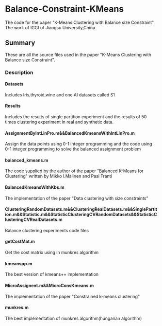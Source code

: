 # Balance-Constraint-KMeans
The code for the paper "K-Means Clustering with Balance size Constraint".
The work of IGGI of Jiangsu University,China
## Summary
These are all the source files used in the paper "K-Means Clustering with Balance size Constraint". 
### Description
#### Datasets
Includes Iris,thyroid,wine and one AI datasets called S1
#### Results
Includes the results of single partition experiment and the results of 50 times clustering experiment in real and synthetic data.
#### AssignmentByIntLinPro.m&&BalancedKmeansWithIntLinPro.m
Assign the data points using 0-1 integer programming and the code using 0-1 integer programming to solve the balanced assignment problem
#### balanced_kmeans.m
The code supplied by the author of the paper "Balanced K-Means for Clustering" written by Mikko I.Malinen and Pasi Franti
#### BalancedKmeansWithKbs.m
The implementation of the paper "Data clustering with size constraints"
#### ClusteringRandomDatasets.m&&ClusteringRealDatasets.m&&SinglePartition.m&&Statistic.m&&StatisticClusteringCVRandomDatasets&&StatisticClusteringCVRealDatasets.m
Balance clustering experiments code files
#### getCostMat.m
Get the cost matrix using in munkres algorithm
#### kmeanspp.m
The best version of kmeans++ implementation
#### MicroAssignent.m&&MicroConsKmeans.m
The implementation of the paper "Constrained k-means clustering"
#### munkres.m
The best implementation of munkres algorithm(hungarian algorithm)
